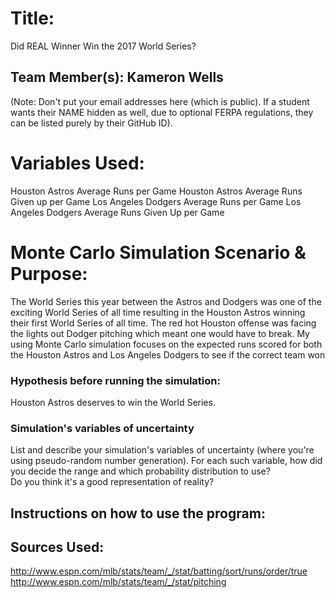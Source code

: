 # Title: 
Did REAL Winner Win the 2017 World Series?

## Team Member(s): Kameron Wells
(Note: Don't put your email addresses here (which is public).  If a student wants their NAME hidden as well, due to optional FERPA regulations, they can be listed purely by their GitHub ID).

# Variables Used:
Houston Astros Average Runs per Game
Houston Astros Average Runs Given up per Game
Los Angeles Dodgers Average Runs per Game
Los Angeles Dodgers Average Runs Given Up per Game

# Monte Carlo Simulation Scenario & Purpose: 
The World Series this year between the Astros and Dodgers was one of the exciting World Series of all time resulting in the Houston Astros winning their first World Series of all time. The red hot Houston offense was facing the lights out Dodger pitching which meant one would have to break. My using Monte Carlo simulation focuses on the expected runs scored for both the Houston Astros and Los Angeles Dodgers to see if the correct team won

### Hypothesis before running the simulation: 
Houston Astros deserves to win the World Series.

### Simulation's variables of uncertainty
List and describe your simulation's variables of uncertainty (where you're using pseudo-random number generation). 
For each such variable, how did you decide the range and which probability distribution to use?  
Do you think it's a good representation of reality?

## Instructions on how to use the program:


## Sources Used:
http://www.espn.com/mlb/stats/team/_/stat/batting/sort/runs/order/true
http://www.espn.com/mlb/stats/team/_/stat/pitching

